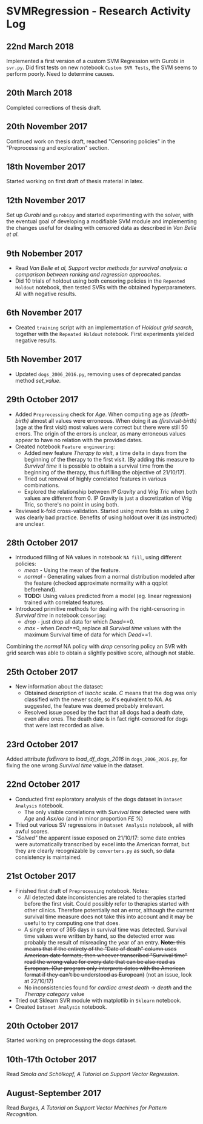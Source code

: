 # SVMRegression - Research Activity Log

## 22nd March 2018
Implemented a first version of a custom SVM Regression with Gurobi in `svr.py`. Did first tests on new notebook `Custom SVR Tests`, the SVM seems to perform poorly. Need to determine causes.

## 20th March 2018
Completed corrections of thesis draft.

## 20th November 2017
Continued work on thesis draft, reached "Censoring policies" in the "Preprocessing and exploration" section.

## 18th November 2017
Started working on first draft of thesis material in latex.

## 12th November 2017
Set up *Gurobi* and `gurobipy` and started experimenting with the solver, with the eventual goal of developing a modifiable SVM module and implementing the changes useful for dealing with censored data as described in *Van Belle et al*.

## 9th Nobember 2017
* Read *Van Belle et al, Support vector methods for survival analysis: a comparison between ranking and regression approaches*.
* Did 10 trials of holdout using both censoring policies in the `Repeated Holdout` notebook, then tested SVRs with the obtained hyperparameters. All with negative results.

## 6th November 2017
* Created `training` script with an implementation of *Holdout grid search*, together with the `Repeated Holdout` notebook. First experiments yielded negative results.

## 5th November 2017
* Updated `dogs_2006_2016.py`, removing uses of deprecated pandas method *set_value*.

## 29th October 2017
* Added `Preprocessing` check for *Age*. When computing age as *(death-birth)* almost all values were erroneous. When doing it as *(firstvisit-birth)* (age at the first visit) most values were correct but there were still 50 errors. The origin of the errors is unclear, as many erroneous values appear to have no relation with the provided dates.
* Created notebook `Feature engineering`:
  - Added new feature *Therapy to visit*, a time delta in days from the beginning of the therapy to the first visit. (By adding this measure to *Survival time* it is possible to obtain a survival time from the beginning of the therapy, thus fulfilling the objective of 21/10/17).
  - Tried out removal of highly correlated features in various combinations.
  - Explored the relationship between *IP Gravity* and *Vrig Tric* when both values are different from 0. IP Gravity is just a discretization of Vrig Tric, so there's no point in using both.
* Reviewed k-fold cross-validation. Started using more folds as using 2 was clearly bad practice. Benefits of using holdout over it (as instructed) are unclear.

## 28th October 2017
* Introduced filling of NA values in notebook `NA fill`, using different policies:
  - *mean* -  Using the mean of the feature.
  - *normal* - Generating values from a normal distribution modeled after the feature (checked approximate normality with a qqplot beforehand).
  - **TODO:** Using values predicted from a model (eg. linear regression) trained with correlated features.
* Introduced primitive methods for dealing with the right-censoring in *Survival time* in notebook `Censoring`:
  - *drop* - just drop all data for which *Dead*==0.
  - *max* - when *Dead*==0, replace all *Survival time* values with the maximum Survival time of data for which *Dead*==1.

Combining the *normal* NA policy with *drop* censoring policy an SVR with grid search was able to obtain a slightly positive score, although not stable.

## 25th October 2017
* New information about the dataset:
  - Obtained description of *isachc* scale. *C* means that the dog was only classified with the newer scale, so it's equivalent to *NA*. As suggested, the feature was deemed probably irrelevant.
  - Resolved issue posed by the fact that all dogs had a death date, even alive ones. The death date is in fact right-censored for dogs that were last recorded as alive.

## 23rd October 2017
Added attribute *fixErrors* to *load_df_dogs_2016* in `dogs_2006_2016.py`, for fixing the one wrong *Survival time* value in the dataset.

## 22nd October 2017
* Conducted first exploratory analysis of the dogs dataset in `Dataset Analysis` notebook.
  - The only visible correlations with *Survival time* detected were with *Age* and *Asx/ao* (and in minor proportion *FE %*)
* Tried out various SV regressions in `Dataset Analysis` notebook, all with awful scores.
* *"Solved"* the apparent issue exposed on 21/10/17: some date entries were automatically transcribed by excel into the American format, but they are clearly recognizable by `converters.py` as such, so data consistency is maintained.

## 21st October 2017
* Finished first draft of `Preprocessing` notebook. Notes:
  - All detected date inconsistencies are related to therapies started before the first visit. Could possibly refer to therapies started with other clinics. Therefore potentially not an error, although the current survival time measure does not take this into account and it may be useful to try computing one that does.
  - A single error of 365 days in survival time was detected. Survival time values were written by hand, so the detected error was probably the result of misreading the year of an entry.
  ~~**Note:** this means that if the entirety of the "Date of death" column uses American date formats, then whoever transcribed "Survival time" read the wrong value for every date that can be also read as European. (Our program only interprets dates with the American format if they can't be understood as European)~~ (not an issue, look at 22/10/17)
  - No inconsistencies found for *cardiac arrest death -> death* and the *Therapy category* value
* Tried out Sklearn SVR module with matplotlib in `Sklearn` notebook.
* Created `Dataset Analysis` notebook.

## 20th October 2017
Started working on preprocessing the dogs dataset.

## 10th-17th October 2017
Read *Smola and Schölkopf, A Tutorial on Support Vector Regression*.

## August-September 2017
Read *Burges, A Tutorial on Support Vector Machines for Pattern
Recognition*.
